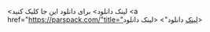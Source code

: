 <لینک دانلود>
برای دانلود این جا کلیک کنید
 <a href="https://parspack.com/"title="لینک دانلود">
     <لینک دانلود>
